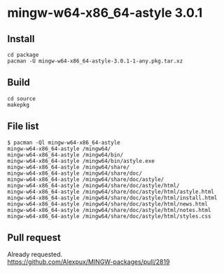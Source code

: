 # mingw-w64-x86_64-astyle 3.0.1

## Install
```
cd package
pacman -U mingw-w64-x86_64-astyle-3.0.1-1-any.pkg.tar.xz
```

## Build
```
cd source
makepkg
```

## File list
```
$ pacman -Ql mingw-w64-x86_64-astyle
mingw-w64-x86_64-astyle /mingw64/
mingw-w64-x86_64-astyle /mingw64/bin/
mingw-w64-x86_64-astyle /mingw64/bin/astyle.exe
mingw-w64-x86_64-astyle /mingw64/share/
mingw-w64-x86_64-astyle /mingw64/share/doc/
mingw-w64-x86_64-astyle /mingw64/share/doc/astyle/
mingw-w64-x86_64-astyle /mingw64/share/doc/astyle/html/
mingw-w64-x86_64-astyle /mingw64/share/doc/astyle/html/astyle.html
mingw-w64-x86_64-astyle /mingw64/share/doc/astyle/html/install.html
mingw-w64-x86_64-astyle /mingw64/share/doc/astyle/html/news.html
mingw-w64-x86_64-astyle /mingw64/share/doc/astyle/html/notes.html
mingw-w64-x86_64-astyle /mingw64/share/doc/astyle/html/styles.css
```

## Pull request
Already requested.  
https://github.com/Alexpux/MINGW-packages/pull/2819
